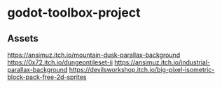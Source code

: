 # godot-toolbox-project

## Assets
https://ansimuz.itch.io/mountain-dusk-parallax-background
https://0x72.itch.io/dungeontileset-ii
https://ansimuz.itch.io/industrial-parallax-background
https://devilsworkshop.itch.io/big-pixel-isometric-block-pack-free-2d-sprites
